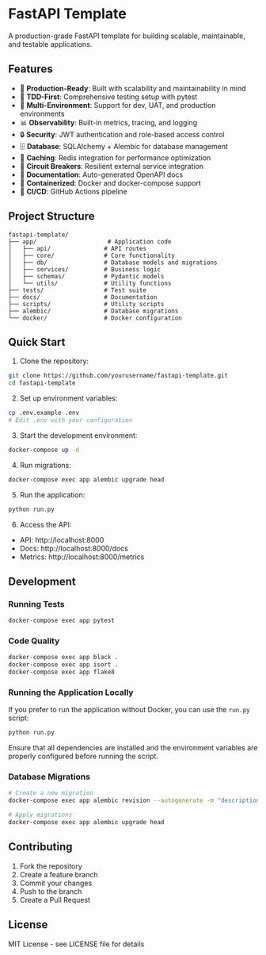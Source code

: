 # FastAPI Template

A production-grade FastAPI template for building scalable, maintainable, and testable applications.

## Features

- 🚀 **Production-Ready**: Built with scalability and maintainability in mind
- 🧪 **TDD-First**: Comprehensive testing setup with pytest
- 🔄 **Multi-Environment**: Support for dev, UAT, and production environments
- 📊 **Observability**: Built-in metrics, tracing, and logging
- 🔒 **Security**: JWT authentication and role-based access control
- 🗄️ **Database**: SQLAlchemy + Alembic for database management
- 🔄 **Caching**: Redis integration for performance optimization
- 🚦 **Circuit Breakers**: Resilient external service integration
- 📝 **Documentation**: Auto-generated OpenAPI docs
- 🐳 **Containerized**: Docker and docker-compose support
- 🔄 **CI/CD**: GitHub Actions pipeline

## Project Structure

```
fastapi-template/
├── app/                    # Application code
│   ├── api/               # API routes
│   ├── core/              # Core functionality
│   ├── db/                # Database models and migrations
│   ├── services/          # Business logic
│   ├── schemas/           # Pydantic models
│   └── utils/             # Utility functions
├── tests/                 # Test suite
├── docs/                  # Documentation
├── scripts/               # Utility scripts
├── alembic/               # Database migrations
└── docker/                # Docker configuration
```

## Quick Start

1. Clone the repository:
```bash
git clone https://github.com/yourusername/fastapi-template.git
cd fastapi-template
```

2. Set up environment variables:
```bash
cp .env.example .env
# Edit .env with your configuration
```

3. Start the development environment:
```bash
docker-compose up -d
```

4. Run migrations:
```bash
docker-compose exec app alembic upgrade head
```

5. Run the application:
```bash
python run.py
```

6. Access the API:
- API: http://localhost:8000
- Docs: http://localhost:8000/docs
- Metrics: http://localhost:8000/metrics

## Development

### Running Tests
```bash
docker-compose exec app pytest
```

### Code Quality
```bash
docker-compose exec app black .
docker-compose exec app isort .
docker-compose exec app flake8
```

### Running the Application Locally
If you prefer to run the application without Docker, you can use the `run.py` script:

```bash
python run.py
```

Ensure that all dependencies are installed and the environment variables are properly configured before running the script.

### Database Migrations
```bash
# Create a new migration
docker-compose exec app alembic revision --autogenerate -m "description"

# Apply migrations
docker-compose exec app alembic upgrade head
```

## Contributing

1. Fork the repository
2. Create a feature branch
3. Commit your changes
4. Push to the branch
5. Create a Pull Request

## License

MIT License - see LICENSE file for details